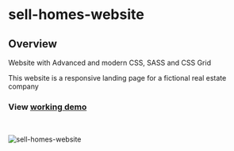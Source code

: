 # sell-homes-website

## Overview

Website with Advanced and modern CSS, SASS and CSS Grid

This website is a responsive landing page for a fictional real estate company

### View [working demo](https://heuristic-hopper-31f7a0.netlify.app/)

<br>

![sell-homes-website](./images/portfolio.png)
